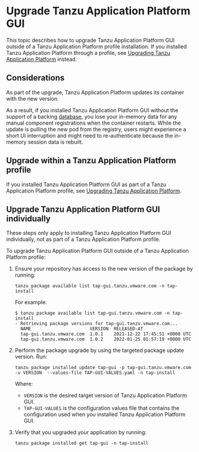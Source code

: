 # Upgrade Tanzu Application Platform GUI

This topic describes how to upgrade Tanzu Application Platform GUI outside of a
Tanzu Application Platform profile installation.
If you installed Tanzu Application Platform through a profile, see
[Upgrading Tanzu Application Platform](../upgrading.md) instead.

## <a id="considerations"></a> Considerations

As part of the upgrade, Tanzu Application Platform updates its container with the new version.

As a result, if you installed Tanzu Application Platform GUI without the support of a backing
[database](database.md), you lose your in-memory data for any manual component registrations
when the container restarts.
While the update is pulling the new pod from the registry, users might experience a short UI
interruption and might need to re-authenticate because the in-memory session data is rebuilt.

## <a id="upgrade-profile"></a> Upgrade within a Tanzu Application Platform profile

If you installed Tanzu Application Platform GUI as part of a Tanzu Application Platform profile,
see [Upgrading Tanzu Application Platform](../upgrading.md).

## <a id="upgrade-component"></a> Upgrade Tanzu Application Platform GUI individually

These steps only apply to installing Tanzu Application Platform GUI individually, not as part of a
Tanzu Application Platform profile.

To upgrade Tanzu Application Platform GUI outside of a Tanzu Application Platform profile:

1. Ensure your repository has access to the new version of the package by running:

    ```console
    tanzu package available list tap-gui.tanzu.vmware.com -n tap-install
    ```

    For example:

    ```console
    $ tanzu package available list tap-gui.tanzu.vmware.com -n tap-install
    - Retrieving package versions for tap-gui.tanzu.vmware.com...
      NAME                      VERSION  RELEASED-AT
      tap-gui.tanzu.vmware.com  1.0.1    2021-12-22 17:45:51 +0000 UTC
      tap-gui.tanzu.vmware.com  1.0.2    2022-01-25 01:57:19 +0000 UTC
    ```

2. Perform the package upgrade by using the targeted package update version. Run:

    ```console
    tanzu package installed update tap-gui -p tap-gui.tanzu.vmware.com -v VERSION  --values-file TAP-GUI-VALUES.yaml -n tap-install
    ```

    Where:

    - `VERSION` is the desired target version of Tanzu Application Platform GUI.
    - `TAP-GUI-VALUES` is the configuration values file that contains the configuration used when you
      installed Tanzu Application Platform GUI.

3. Verify that you upgraded your application by running:

    ```console
    tanzu package installed get tap-gui -n tap-install
    ```
